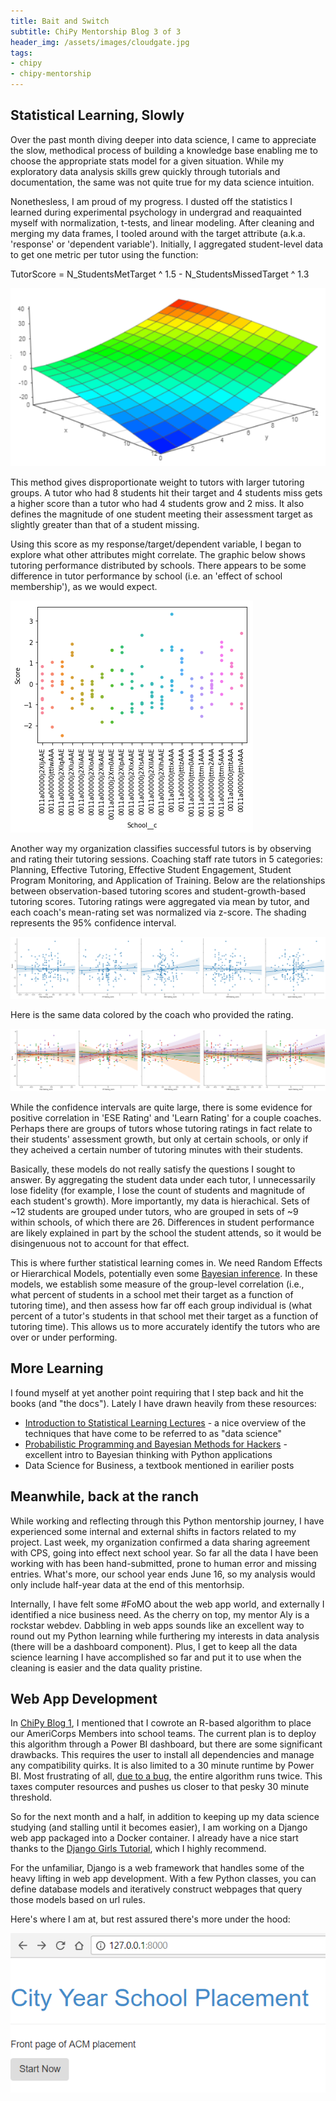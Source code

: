 ```yaml
---
title: Bait and Switch
subtitle: ChiPy Mentorship Blog 3 of 3
header_img: /assets/images/cloudgate.jpg
tags:
- chipy
- chipy-mentorship
---
```


<h2 id="Statistical-Learning,-Slowly">Statistical Learning, Slowly</h2>

<p>Over the past month diving deeper into data science, I came to appreciate the slow, methodical process of building a knowledge base enabling me to choose the appropriate stats model for a given situation. While my exploratory data analysis skills grew quickly through tutorials and documentation, the same was not quite true for my data science intuition.</p>

<p>Nonethesless, I am proud of my progress. I dusted off the statistics I learned during experimental psychology in undergrad and reaquainted myself with normalization, t-tests, and linear modeling. After cleaning and merging my data frames, I tooled around with the target attribute (a.k.a. 'response' or 'dependent variable'). Initially, I aggregated student-level data to get one metric per tutor using the function:</p>

<p>TutorScore = N_StudentsMetTarget ^ 1.5  -  N_StudentsMissedTarget ^ 1.3</p>

<a href="https://academo.org/demos/3d-surface-plotter/?expression=y%5E1.5-x%5E1.3&amp;xRange=0%2C%2B12&amp;yRange=0%2C%2B12&amp;resolution=12" target="_blank">
    <img class="img-fluid" src="/assets/images/score_function.png" alt="Score Function" title="Click for interactive">
</a>

<p>This method gives disproportionate weight to tutors with larger tutoring groups. A tutor who had 8 students hit their target and 4 students miss gets a higher score than a tutor who had 4 students grow and 2 miss. It also defines the magnitude of one student meeting their assessment target as slightly greater than that of a student missing.</p>

<p>Using this score as my response/target/dependent variable, I began to explore what other attributes might correlate. The graphic below shows tutoring performance distributed by schools. There appears to be some difference in tutor performance by school (i.e. an 'effect of school membership'), as we would expect.</p>

<img class="img-fluid" src="/assets/images/scores_by_school.png" alt="Tutor Score by School" title="Tutor Score by School">

<p>Another way my organization classifies successful tutors is by observing and rating their tutoring sessions. Coaching staff rate tutors in 5 categories: Planning, Effective Tutoring, Effective Student Engagement, Student Program Monitoring, and Application of Training. Below are the relationships between observation-based tutoring scores and student-growth-based tutoring scores. Tutoring ratings were aggregated via mean by tutor, and each coach's mean-rating set was normalized via z-score. The shading represents the 95% confidence interval.</p>

<a href="/assets/images/observation_scores_.png" target="_blank">
    <img class="img-fluid" src="/assets/images/observation_scores_.png" alt="Observation Scores" title="Observation Scores">
</a>

<p>Here is the same data colored by the coach who provided the rating.</p>

<a href="/assets/images/observation_scores_by_coach.png" target="_blank">
    <img class="img-fluid" src="/assets/images/observation_scores_by_coach.png" alt="Observation Scores by Coach" title="Observation Scores by Coach">
</a>

<p>While the confidence intervals are quite large, there is some evidence for positive correlation in 'ESE Rating' and 'Learn Rating' for a couple coaches. Perhaps there are groups of tutors whose tutoring ratings in fact relate to their students' assessment growth, but only at certain schools, or only if they acheived a certain number of tutoring minutes with their students.</p>

<p>Basically, these models do not really satisfy the questions I sought to answer. By aggregating the student data under each tutor, I unnecessarily lose fidelity (for example, I lose the count of students and magnitude of each student's growth). More importantly, my data is hierachical. Sets of ~12 students are grouped under tutors, who are grouped in sets of ~9 within schools, of which there are 26. Differences in student performance are likely explained in part by the school the student attends, so it would be disingenuous not to account for that effect.</p>

<p>This is where further statistical learning comes in. We need Random Effects or Hierarchical Models, potentially even some <a href="http://twiecki.github.io/blog/2014/03/17/bayesian-glms-3/">Bayesian inference</a>. In these models, we establish some measure of the group-level correlation (i.e., what percent of students in a school met their target as a function of tutoring time), and then assess how far off each group individual is (what percent of a tutor's students in that school met their target as a function of tutoring time). This allows us to more accurately identify the tutors who are over or under performing.</p>

<h2 id="More-Learning">More Learning</h2>
<p>I found myself at yet another point requiring that I step back and hit the books (and "the docs"). Lately I have drawn heavily from these resources:</p>
<ul>
    <li><a href="http://auapps.american.edu/alberto/www/analytics/ISLRLectures.html">Introduction to Statistical Learning Lectures</a> - a nice overview of the techniques that have come to be referred to as "data science"</li>
    <li><a href="https://camdavidsonpilon.github.io/Probabilistic-Programming-and-Bayesian-Methods-for-Hackers/">Probabilistic Programming and Bayesian Methods for Hackers</a> - excellent intro to Bayesian thinking with Python applications</li>
    <li>Data Science for Business, a textbook mentioned in earilier posts</li>
</ul>

<h2 id="Meanwhile,-back-at-the-ranch">Meanwhile, back at the ranch</h2>
<p>While working and reflecting through this Python mentorship journey, I have experienced some internal and external shifts in factors related to my project. Last week, my organization confirmed a data sharing agreement with CPS, going into effect next school year. So far all the data I have been working with has been hand-submitted, prone to human error and missing entries. What's more, our school year ends June 16, so my analysis would only include half-year data at the end of this mentorhsip.</p>

<p>Internally, I have felt some #FoMO about the web app world, and externally I identified a nice business need. As the cherry on top, my mentor Aly is a rockstar webdev. Dabbling in web apps sounds like an excellent way to round out my Python learning while furthering my interests in data analysis (there will be a dashboard component). Plus, I get to keep all the data science learning I have accomplished so far and put it to use when the cleaning is easier and the data quality pristine.</p>

<h2 id="Web-App-Development">Web App Development</h2>
<p>In <a href="ChiPy1.html">ChiPy Blog 1</a>, I mentioned that I cowrote an R-based algorithm to place our AmeriCorps Members into school teams. The current plan is to deploy this algorithm through a Power BI dashboard, but there are some significant drawbacks. This requires the user to install all dependencies and manage any compatibility quirks. It is also limited to a 30 minute runtime by Power BI. Most frustrating of all, <a href="https://community.powerbi.com/t5/Desktop/Query-Containing-R-Script-Algorithm-is-Evaluated-Twice-on/m-p/394475#M179946">due to a bug</a>, the entire algorithm runs twice. This taxes computer resources and pushes us closer to that pesky 30 minute threshold.</p>

<p>So for the next month and a half, in addition to keeping up my data science studying (and stalling until it becomes easier), I am working on a Django web app packaged into a Docker container. I already have a nice start thanks to the <a href="https://tutorial.djangogirls.org/en/">Django Girls Tutorial</a>, which I highly recommend.</p>

<p>For the unfamiliar, Django is a web framework that handles some of the heavy lifting in web app development. With a few Python classes, you can define database models and iteratively construct webpages that query those models based on url rules.</p>

<p>Here's where I am at, but rest assured there's more under the hood:</p>

<img class="center-fit" src="/assets/images/its_a_start.png" alt="It's a Start" title="It's a Start">

